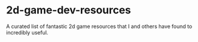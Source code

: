 # 2d-game-dev-resources
A curated list of fantastic 2d game resources that I and others have found to incredibly useful.

